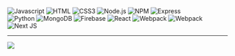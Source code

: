  <br/>



![Javascript](https://img.shields.io/badge/JavaScript-323330?style=for-the-badge&logo=javascript&logoColor=F7DF1E)
![HTML](https://img.shields.io/badge/HTML5-E34F26?style=for-the-badge&logo=html5&logoColor=white)
![CSS3](https://img.shields.io/badge/CSS3-1572B6?style=for-the-badge&logo=css3&logoColor=white)
![Node.js](https://img.shields.io/badge/Node.js-339933?style=for-the-badge&logo=nodedotjs&logoColor=white)
![NPM](https://img.shields.io/badge/npm-CB3837?style=for-the-badge&logo=npm&logoColor=white)
![Express](https://img.shields.io/badge/Express.js-000000?style=for-the-badge&logo=express&logoColor=white)
<br/>
![Python](https://img.shields.io/badge/Python-3776AB?style=for-the-badge&logo=python&logoColor=white)
![MongoDB](https://img.shields.io/badge/MongoDB-4EA94B?style=for-the-badge&logo=mongodb&logoColor=white)
![Firebase](https://img.shields.io/badge/firebase-ffca28?style=for-the-badge&logo=firebase&logoColor=black)
![React](https://img.shields.io/badge/React-20232A?style=for-the-badge&logo=react&logoColor=61DAFB)
![Webpack](https://img.shields.io/badge/Webpack-8DD6F9?style=for-the-badge&logo=Webpack&logoColor=white)
![Webpack](https://img.shields.io/badge/manjaro-35BF5C?style=for-the-badge&logo=manjaro&logoColor=white)
![Next JS](https://img.shields.io/badge/Next-black?style=for-the-badge&logo=next.js&logoColor=white)
<hr/>
<a href="https://github.com/noclipping/github-readme-stats">
  <img align="center" src="https://github-readme-stats.vercel.app/api?username=noclipping&theme=apprentice" />
</a>
<!-- [![noclipping's GitHub stats](https://github-readme-stats.vercel.app/api?username=noclipping&theme=apprentice)](https://github.com/noclipping/github-readme-stats) -->

<!-- <img src="https://thumbs.gfycat.com/HarmoniousUnknownAfghanhound-max-1mb.gif" width="500" height="200" /> -->
